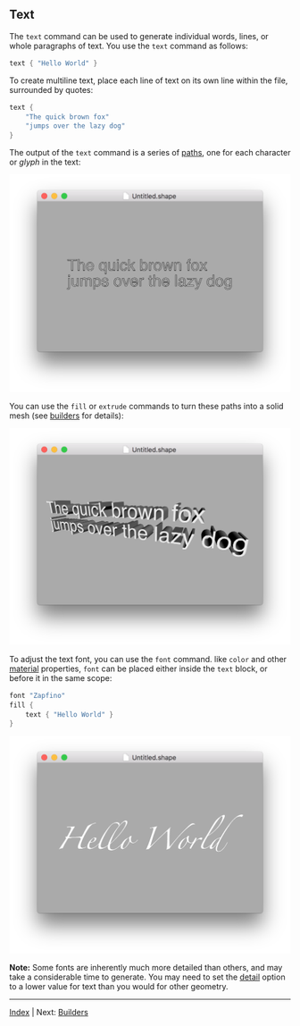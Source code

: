 Text
---

The `text` command can be used to generate individual words, lines, or whole paragraphs of text. You use the `text` command as follows:

```swift
text { "Hello World" }
```

To create multiline text, place each line of text on its own line within the file, surrounded by quotes:

```swift
text {
    "The quick brown fox"
    "jumps over the lazy dog"
}
```

The output of the `text` command is a series of [paths](paths.md), one for each character or *glyph* in the text:

![Line](images/text.png)

You can use the `fill` or `extrude` commands to turn these paths into a solid mesh (see [builders](builders.md) for details):

![Line](images/solid-text.png)

To adjust the text font, you can use the `font` command. like `color` and other [material](materials.md) properties, `font` can be placed either inside the `text` block, or before it in the same scope:

```swift
font "Zapfino"
fill {
    text { "Hello World" }
}
```

![Line](images/text-font.png)

**Note:** Some fonts are inherently much more detailed than others, and may take a considerable time to generate. You may need to set the [detail](options.md#detail) option to a lower value for text than you would for other geometry.

---
[Index](index.md) | Next: [Builders](builders.md)
